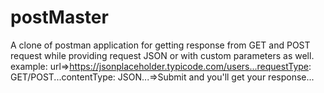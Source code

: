 # postMaster
A clone of postman application for getting response from GET and POST request while providing request JSON or with custom parameters as well.
example: url=>https://jsonplaceholder.typicode.com/users...requestType: GET/POST...contentType: JSON...=>Submit and you'll get your response...